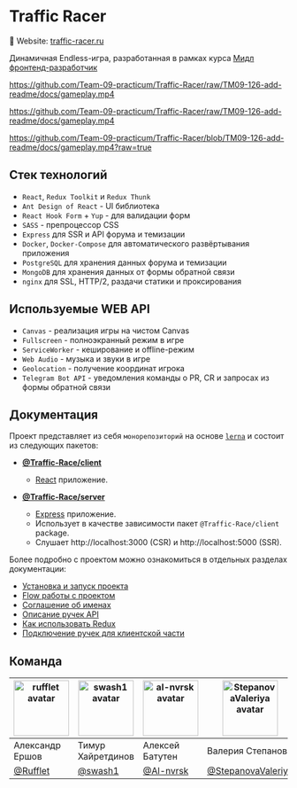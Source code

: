 # Traffic Racer

🔗 Website: [traffic-racer.ru](https://traffic-racer.ru)

Динамичная Endless-игра, разработанная в рамках курса [Мидл фронтенд-разработчик](https://practicum.yandex.ru/middle-frontend/)

[//]: # (docs/gameplay.mp4)
https://github.com/Team-09-practicum/Traffic-Racer/raw/TM09-126-add-readme/docs/gameplay.mp4

https://github.com/Team-09-practicum/Traffic-Racer/raw/TM09-126-add-readme/docs/gameplay.mp4

https://github.com/Team-09-practicum/Traffic-Racer/blob/TM09-126-add-readme/docs/gameplay.mp4?raw=true

## Стек технологий
- `React`, `Redux Toolkit` и `Redux Thunk`
- `Ant Design of React` - UI библиотека
- `React Hook Form` + `Yup` - для валидации форм
- `SASS` - препроцессор CSS
- `Express` для SSR и API форума и темизации
- `Docker`, `Docker-Compose` для автоматического развёртывания приложения
- `PostgreSQL` для хранения данных форума и темизации
- `MongoDB` для хранения данных от формы обратной связи
- `nginx` для SSL, HTTP/2, раздачи статики и проксирования

## Используемые WEB API
 - `Canvas` - реализация игры на чистом Canvas
 - `Fullscreen` - полноэкранный режим в игре
 - `ServiceWorker` - кеширование и offline-режим
 - `Web Audio` - музыка и звуки в игре
 - `Geolocation` - получение координат игрока
 - `Telegram Bot API` - уведомления команды о PR, CR и запросах из формы обратной связи

## Документация

Проект представляет из себя `монорепозиторий` на основе [`lerna`](https://github.com/lerna/lerna) и состоит из следующих пакетов:

- **[@Traffic-Race/client](./packages/client)**
    - [React](https://github.com/facebook/react) приложение.


- **[@Traffic-Race/server](./packages/server)**
    - [Express](https://github.com/expressjs/express) приложение.
    - Использует в качестве зависимости пакет `@Traffic-Race/client` package.
    - Слушает http://localhost:3000 (CSR) и http://localhost:5000 (SSR).

Более подробно c проектом можно ознакомиться в отдельных разделах документации:

- [Установка и запуск проекта](docs/installation.md)
- [Flow работы с проектом](docs/workFlow.md)
- [Соглашение об именах](docs/TeamRules.md)
- [Описание ручек API](docs/backendAPI.md)
- [Как использовать Redux](docs/redux.md)
- [Подключение ручек для клиентской части](docs/api.md)

## Команда
| <img src="https://avatars.githubusercontent.com/u/15361093" alt="rufflet avatar" style="height: 100px; width: 100px;"/> | <img src="https://avatars.githubusercontent.com/u/80040087" alt="swash1 avatar" style="height: 100px; width: 100px;"/> | <img src="https://avatars.githubusercontent.com/u/102159279" alt="al-nvrsk avatar" style="height: 100px; width: 100px;"/> | <img src="https://avatars.githubusercontent.com/u/98592153" alt="StepanovaValeriya avatar" style="height: 100px; width: 100px;"/> | <img src="https://avatars.githubusercontent.com/u/46169693" alt="LarryBezrukov avatar" style="height: 100px; width: 100px;"/> |
|-------------------------------------------------------------------------------------------------------------------------|------------------------------------------------------------------------------------------------------------------------|---------------------------------------------------------------------------------------------------------------------------|-----------------------------------------------------------------------------------------------------------------------------------|-------------------------------------------------------------------------------------------------------------------------------|
| Александр Ершов                                                                                                         | Тимур Хайретдинов                                                                                                      | Алексей Батутен                                                                                                           | Валерия Степанова                                                                                                                 | Илларион Безруков                                                                                                             |
| [@Rufflet](https://github.com/Rufflet)                                                                                  | [@swash1](https://github.com/swash1)                                                                                   | [@Al-nvrsk](https://github.com/Al-nvrsk)                                                                                  | [@StepanovaValeriya](https://github.com/StepanovaValeriya)                                                                        | [@LarryBezrukov](https://github.com/LarryBezrukov)                                                                            |

